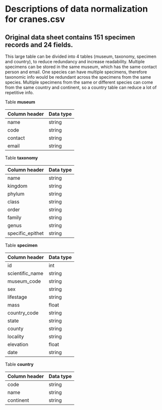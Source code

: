 # Descriptions of data normalization for cranes.csv
## Original data sheet contains 151 specimen records and 24 fields.

This large table can be divided into 4 tables (museum, taxonomy, specimen and country), to reduce redundancy and increase readability.
Multiple specimens can be stored in the same museum, which has the same contact person and email.
One species can have multiple specimens, therefore taxonomic info would be redundant across the specimens from the same species.
Multiple specimens from the same or different species can come from the same country and continent, so a country table can reduce a lot of repetitive info.

Table **museum** 

Column header | Data type
--------------|----------
name | string
code | string
contact | string
email | string


Table **taxonomy**

Column header | Data type
--------------|----------
name | string
kingdom | string
phylum  | string
class | string
order | string
family | string
genus | string
specific_epithet | string


Table **specimen**

Column header | Data type
--------------|----------
id | int
scientific_name | string
museum_code | string
sex | string
lifestage | string
mass | float
country_code | string
state | string
county | string
locality | string
elevation | float
date | string


Table **country**

Column header | Data type
--------------|----------
code | string
name | string
continent | string
